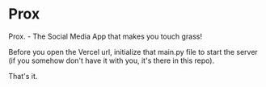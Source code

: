# Prox
Prox. - The Social Media App that makes you touch grass!

Before you open the Vercel url, initialize that main.py file to start the server (if you somehow don't have it with you, it's there in this repo).

That's it.
